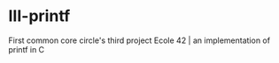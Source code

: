 # III-printf
First common core circle's third project Ecole 42 | an implementation of printf in C  
